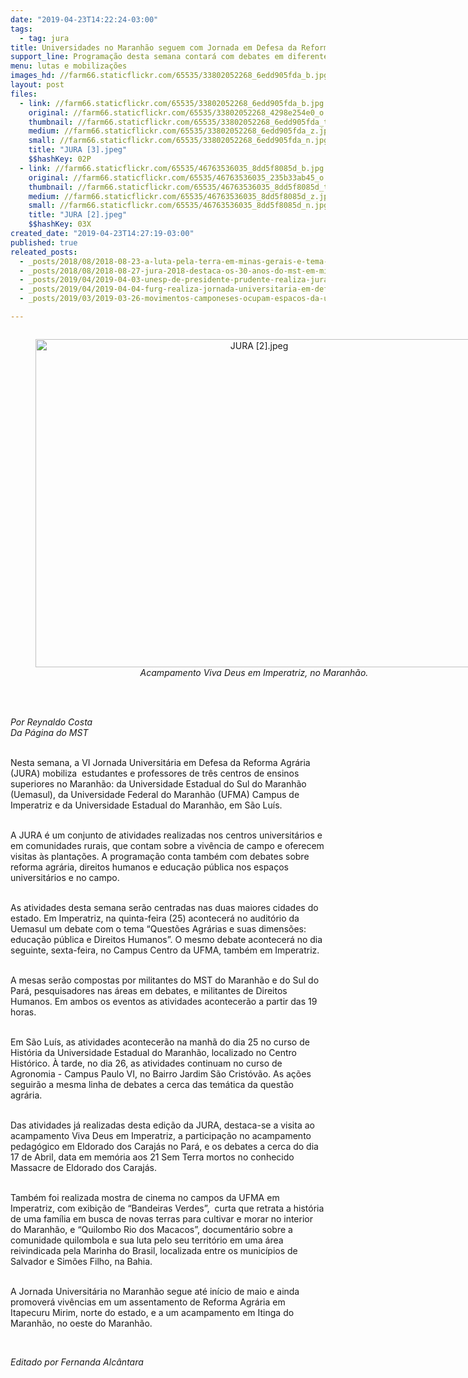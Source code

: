 ```yaml
---
date: "2019-04-23T14:22:24-03:00"
tags:
  - tag: jura
title: Universidades no Maranhão seguem com Jornada em Defesa da Reforma Agrária
support_line: Programação desta semana contará com debates em diferentes espaços acadêmicos pelo estado
menu: lutas e mobilizações
images_hd: //farm66.staticflickr.com/65535/33802052268_6edd905fda_b.jpg
layout: post
files:
  - link: //farm66.staticflickr.com/65535/33802052268_6edd905fda_b.jpg
    original: //farm66.staticflickr.com/65535/33802052268_4298e254e0_o.jpg
    thumbnail: //farm66.staticflickr.com/65535/33802052268_6edd905fda_t.jpg
    medium: //farm66.staticflickr.com/65535/33802052268_6edd905fda_z.jpg
    small: //farm66.staticflickr.com/65535/33802052268_6edd905fda_n.jpg
    title: "JURA [3].jpeg"
    $$hashKey: 02P
  - link: //farm66.staticflickr.com/65535/46763536035_8dd5f8085d_b.jpg
    original: //farm66.staticflickr.com/65535/46763536035_235b33ab45_o.jpg
    thumbnail: //farm66.staticflickr.com/65535/46763536035_8dd5f8085d_t.jpg
    medium: //farm66.staticflickr.com/65535/46763536035_8dd5f8085d_z.jpg
    small: //farm66.staticflickr.com/65535/46763536035_8dd5f8085d_n.jpg
    title: "JURA [2].jpeg"
    $$hashKey: 03X
created_date: "2019-04-23T14:27:19-03:00"
published: true
releated_posts:
  - _posts/2018/08/2018-08-23-a-luta-pela-terra-em-minas-gerais-e-tema-de-jornada-universitaria.md
  - _posts/2018/08/2018-08-27-jura-2018-destaca-os-30-anos-do-mst-em-minas.md
  - _posts/2019/04/2019-04-03-unesp-de-presidente-prudente-realiza-jura-em-abril.md
  - _posts/2019/04/2019-04-04-furg-realiza-jornada-universitaria-em-defesa-da-reforma-agraria.md
  - _posts/2019/03/2019-03-26-movimentos-camponeses-ocupam-espacos-da-uffs-com-o-debate-da-reforma-agraria.md

---
```

<div style="text-align:center">
<figure class="image" style="display:inline-block"><img alt="JURA [2].jpeg" height="525" src="//farm66.staticflickr.com/65535/46763536035_8dd5f8085d_b.jpg" width="700" />
<figcaption><em>Acampamento Viva Deus em Imperatriz, no Maranh&atilde;o.</em></figcaption>
</figure>
</div>

<p><br />
<br />
<em>Por Reynaldo Costa<br />
Da P&aacute;gina do MST</em><br />
&nbsp;</p>

<p>Nesta semana, a VI Jornada Universit&aacute;ria em Defesa da Reforma Agr&aacute;ria (JURA) mobiliza&nbsp; estudantes e professores de tr&ecirc;s centros de ensinos superiores no Maranh&atilde;o: da Universidade Estadual do Sul do Maranh&atilde;o (Uemasul), da Universidade Federal do Maranh&atilde;o (UFMA) Campus de Imperatriz e da Universidade Estadual do Maranh&atilde;o, em S&atilde;o Lu&iacute;s.</p>

<p><br />
A JURA &eacute; um conjunto de atividades realizadas nos centros universit&aacute;rios e em comunidades rurais, que contam sobre a viv&ecirc;ncia de campo e oferecem visitas &agrave;s planta&ccedil;&otilde;es. A programa&ccedil;&atilde;o conta tamb&eacute;m com debates sobre reforma agr&aacute;ria, direitos humanos e educa&ccedil;&atilde;o p&uacute;blica nos espa&ccedil;os universit&aacute;rios e no campo.</p>

<p><br />
As atividades desta semana ser&atilde;o centradas nas duas maiores cidades do estado. Em Imperatriz, na quinta-feira (25) acontecer&aacute; no audit&oacute;rio da Uemasul um debate com o tema &ldquo;Quest&otilde;es Agr&aacute;rias e suas dimens&otilde;es: educa&ccedil;&atilde;o p&uacute;blica e Direitos Humanos&rdquo;. O mesmo debate acontecer&aacute; no dia seguinte, sexta-feira, no Campus Centro da UFMA, tamb&eacute;m em Imperatriz.</p>

<p><br />
A mesas ser&atilde;o compostas por militantes do MST do Maranh&atilde;o e do Sul do Par&aacute;, pesquisadores nas &aacute;reas em debates, e militantes de Direitos Humanos. Em ambos os eventos as atividades acontecer&atilde;o a partir das 19 horas.</p>

<p><br />
Em S&atilde;o Lu&iacute;s, as atividades acontecer&atilde;o na manh&atilde; do dia 25 no curso de Hist&oacute;ria da Universidade Estadual do Maranh&atilde;o, localizado no Centro Hist&oacute;rico. &Agrave; tarde, no dia 26, as atividades continuam no curso de Agronomia - Campus Paulo VI, no Bairro Jardim S&atilde;o Crist&oacute;v&atilde;o. As a&ccedil;&otilde;es seguir&atilde;o a mesma linha de debates a cerca das tem&aacute;tica da quest&atilde;o agr&aacute;ria.</p>

<p><br />
Das atividades j&aacute; realizadas desta edi&ccedil;&atilde;o da JURA, destaca-se a visita ao acampamento Viva Deus em Imperatriz, a participa&ccedil;&atilde;o no acampamento pedag&oacute;gico em Eldorado dos Caraj&aacute;s no Par&aacute;, e os debates a cerca do dia 17 de Abril, data em mem&oacute;ria aos 21 Sem Terra mortos no conhecido Massacre de Eldorado dos Caraj&aacute;s.</p>

<p><br />
Tamb&eacute;m foi realizada mostra de cinema no campos da UFMA em Imperatriz, com exibi&ccedil;&atilde;o de &ldquo;Bandeiras Verdes&rdquo;,&nbsp; curta que retrata a hist&oacute;ria de uma fam&iacute;lia em busca de novas terras para cultivar e morar no interior do Maranh&atilde;o, e &ldquo;Quilombo Rio dos Macacos&rdquo;, document&aacute;rio sobre a comunidade quilombola e sua luta pelo seu territ&oacute;rio em uma &aacute;rea reivindicada pela Marinha do Brasil, localizada entre os munic&iacute;pios de Salvador e Sim&otilde;es Filho, na Bahia.</p>

<p><br />
A Jornada Universit&aacute;ria no Maranh&atilde;o segue at&eacute; in&iacute;cio de maio e ainda promover&aacute; viv&ecirc;ncias em um assentamento de Reforma Agr&aacute;ria em Itapecuru Mirim, norte do estado, e a um acampamento em Itinga do Maranh&atilde;o, no oeste do Maranh&atilde;o.</p>

<p>&nbsp;</p>

<p><em>Editado por Fernanda Alc&acirc;ntara</em></p>
